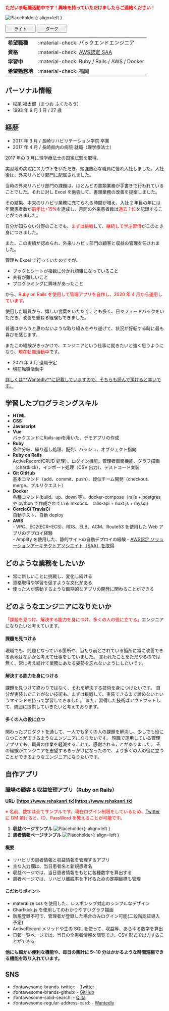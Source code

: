 <strong style="color: red; ">
ただいま転職活動中です！興味を持っていただけましたらご連絡ください！
</strong>

![Placeholder](img/myphoto2.jpg){: align=left }

<div class="tx-switch">
  <button data-md-color-scheme="default"><a class="md-button" style="margin: 0 20px">ライト</a></button>
  <button data-md-color-scheme="slate"><a class="md-button md-button--primary" style="margin: 0 20px">ダーク</a></button>
</div>

<script>
  var buttons = document.querySelectorAll("button[data-md-color-scheme]")
  buttons.forEach(function(button) {
    button.addEventListener("click", function() {
      var attr = this.getAttribute("data-md-color-scheme")
      document.body.setAttribute("data-md-color-scheme", attr)
      var name = document.querySelector("#__code_0 code span:nth-child(7)")
      name.textContent = attr
    })
  })
</script>

|                |                                              |
| -------------- | -------------------------------------------- |
| **希望職種**   | :material-check: バックエンドエンジニア      |
| **資格**   | :material-check: [AWS認定 SAA](https://www.youracclaim.com/badges/016070fc-6168-4625-8a8d-1bde0b908984/public_url)      |
| **学習中**     | :material-check: Ruby / Rails / AWS / Docker |
| **希望勤務地** | :material-check: 福岡                        |
## パーソナル情報

- 松尾 福太郎（まつお ふくたろう）
- 1993 年 9 月 1 日 / 27 歳

## 経歴

- 2017 年 3 月 / 長崎リハビリテーション学院 卒業
- 2017 年 4 月 / 長崎県内の病院 就職（理学療法士）

2017 年の 3 月に理学療法士の国家試験を取得。

実習地の病院にスカウトをいただき、勉強熱心な職員に憧れ入社しました。入社後は、外来リハビリ部門に配属されました。

当時の外来リハビリ部門の課題は、ほとんどの書類業務が手書きで行われていることでした。それに対し Excel を勉強して、書類業務の改善を提案しました。

その結果、本来のリハビリ業務に充てられる時間が増え、入社 2 年目の年には年間患者数が<span style="color: red; ">前年比+15%</span>を達成し、月間の外来患者数は<span style="color: red; ">過去 1 位</span>を記録することができました。

自分が知らない分野のことでも、<span style="color: red; ">まずは挑戦</span>して、<span style="color: red; ">継続して学ぶ習慣</span>がこのとき身につきました。

また、この実績が認められ、外来リハビリ部門の顧客と収益の管理を任されました。

管理も Excel で行っていたのですが、

- ブックとシートが複数に分かれ煩雑になっていること
- 共有が難しいこと
- プログラミングに興味があったこと

から、<span style="color: red; ">Ruby on Rails を使用して管理アプリを自作し、2020 年 4 月から運用しています。</span>

使用した職員から、嬉しい言葉をいただくことも多く、日々フィードバックをいただき、改善を重ねる経験もできました。

普通はやろうと思わないような取り組みをやり遂げて、状況が好転する時に最も喜びを感じます。

またこの経験がきっかけで、エンジニアという仕事に就きたいと強く思うようになり、<span style="color: red; ">現在転職活動中</span>です。

- 2021 年 3 月 退職予定
- 現在転職活動中

<u>詳しくは**[Wantedly](https://www.wantedly.com/id/fukutaro_matsuo)**に記載していますので、そちらも読んで頂けると幸いです。</u>

## 学習したプログラミングスキル

- **HTML**
- **CSS**
- **Javascript**
- **Vue**  
  バックエンドにRails-apiを用いた、デモアプリの作成
- **Ruby**  
  条件分岐、繰り返し処理、配列、ハッシュ、オブジェクト指向
- **Ruby on Rails**  
  ActiveRecord(CRUD 処理）、ログイン機能、管理者画面機能、グラフ描画（chartkick）、インポート処理（CSV 出力）、テストコード実装
- **Git GitHub**  
  基本コマンド（add、commit、push）、疑似チーム開発（checkout、merge、プルリクエスト）
- **Docker**  
  各種コマンド(build、up、down 等)、docker-compose（rails + postgres や python で作成されている mkdocs、 rails-api + nuxt.js + mysql）
- **CercleCi TravisCi**  
  自動テスト、自動 deploy
- **AWS**  
      - VPC、EC2(ECR+ECS)、RDS、ELB、ACM、Route53 を使用した Web アプリのデプロイ経験  
      - Amplify を使用した、静的サイトの自動デプロイの経験
      - [AWS認定 ソリューションアーキテクトアソシエイト（SAA）を取得](https://www.youracclaim.com/badges/016070fc-6168-4625-8a8d-1bde0b908984/public_url)

## どのような業務をしたいか

- 常に新しいことに挑戦し、変化し続ける
- 資格取得や学習を促すような文化がある
- 使った人が感動するような画期的なアプリの開発に関わることができる

## どのようなエンジニアになりたいか

<span style="color: red; ">「課題を見つけ、解決する能力を身につけ、多くの人の役に立てる」</span>エンジニアになりたいと考えています。

#### 課題を見つける

現職でも、問題となっている箇所や、当たり前とされている箇所に常に改善できる余地はないかと考えて仕事をしていました。
言われたことをただやるのでは無く、常に考え続けて業務にあたる姿勢を忘れないようにしたいです。

#### 解決する能力を身につける

課題を見つけて終わりではなく、それを解決する技術を身につけたいです。
自分が実装したことがない技術も、まずは挑戦して、実装できるまで諦めないというマインドを持って学習してきました。
また、習得した技術はアウトプットして、周囲に提供していきたいと考えております。

#### 多くの人の役に立つ

関わったプロダクトを通して、一人でも多くの人の課題を解決し、少しでも役に立つことができるようなエンジニアになりたいです。
現職で運用している管理アプリでも、職員の作業を軽減することで、感謝されることがありました。
その経験がエンジニアを志望するきっかけになったので、より多くの人の役に立つことができるようなエンジニアになりたいです。

## 自作アプリ

### 職場の顧客 & 収益管理アプリ（Ruby on Rails）

**URL: [https://www.rehakanri.tk](https://www.rehakanri.tk)**

<span style="color: red; ">※ 名前、数字は全てサンプルです。現在ログイン制限をしているため、[Twitter](https://twitter.com/fukusan0901)に DM 頂けると、ID、PassWord を教えることが可能です。</span>

1. **収益ページサンプル**
   ![Placeholder](img/home.png){: align=left }
2. **患者情報ページサンプル**
   ![Placeholder](img/patient.png){: align=left }

#### 概要

- リハビリの患者情報と収益情報を管理するアプリ
- 主な入力欄は、当日患者名と新規患者名
- 収益ページでは、当日患者情報をもとに各種数字を算出する
- 患者ページでは、リハビリ離脱率を下げるための定期目標も管理

#### こだわりポイント

- materalize css を使用した、レスポンシブ対応のシンプルなデザイン
- Chartkick.js を使用してのわかりやすいグラフ描画
- 新規登録不可で、管理者が登録した場合のみログイン可能(二段階認証導入予定)
- ActiveRecord メソッドや生の SQL を使って、収益等、あらゆる数字を算出
- 日報一覧ページでは、当日の全患者情報を閲覧でき、CSV 形式で出力することができる

**他にも細かい便利な機能や、毎日の集計に 5~10 分はかかるような時間短縮できる機能を取り入れています。**

## SNS

- :fontawesome-brands-twitter: - [Twitter](https://twitter.com/fukusan0901)
- :fontawesome-brands-github: - [GitHub](https://github.com/FukutaroMatsuo)
- :fontawesome-solid-search: - [Qiita](https://qiita.com/fukusan0901)
- :fontawesome-regular-address-card: - [Wantedly](https://www.wantedly.com/id/fukutaro_matsuo)
